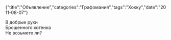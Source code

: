 {"title":"Объявление","categories":"Графомания","tags":"Хокку","date":"2011-08-07"}

В добрые руки  
Брошенного котенка  
Не возьмете ли?

